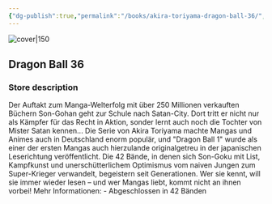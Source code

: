 ```yaml
---
{"dg-publish":true,"permalink":"/books/akira-toriyama-dragon-ball-36/","title":"\"Dragon Ball 36\"","tags":["manga","Fantasy"]}
---
```




![cover|150](http://books.google.com/books/content?id=KeePDwAAQBAJ&printsec=frontcover&img=1&zoom=1&edge=curl&source=gbs_api)

## Dragon Ball 36

### Store description

Der Auftakt zum Manga-Welterfolg mit über 250 Millionen verkauften Büchern Son-Gohan geht zur Schule nach Satan-City. Dort tritt er nicht nur als Kämpfer für das Recht in Aktion, sonder lernt auch noch die Tochter von Mister Satan kennen... Die Serie von Akira Toriyama machte Mangas und Animes auch in Deutschland enorm populär, und "Dragon Ball 1" wurde als einer der ersten Mangas auch hierzulande originalgetreu in der japanischen Leserichtung veröffentlicht. Die 42 Bände, in denen sich Son-Goku mit List, Kampfkunst und unerschütterlichem Optimismus vom naiven Jungen zum Super-Krieger verwandelt, begeistern seit Generationen. Wer sie kennt, will sie immer wieder lesen – und wer Mangas liebt, kommt nicht an ihnen vorbei! Mehr Informationen: - Abgeschlossen in 42 Bänden
```